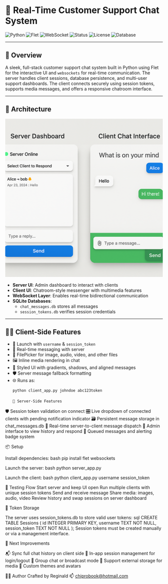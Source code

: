 # 💬 Real-Time Customer Support Chat System

![Python](https://img.shields.io/badge/Language-Python-blue)
![Flet](https://img.shields.io/badge/UI-Flet-orange)
![WebSocket](https://img.shields.io/badge/Protocol-WebSocket-purple)
![Status](https://img.shields.io/badge/Status-Active-brightgreen)
![License](https://img.shields.io/badge/License-MIT-green)
![Database](https://img.shields.io/badge/SQLite-chat_messages.db-lightgrey)

---

## 📘 Overview

A sleek, full-stack customer support chat system built in Python using Flet for the interactive UI and `websockets` for real-time communication. The server handles client sessions, database persistence, and multi-user support dashboards. The client connects securely using session tokens, supports media messages, and offers a responsive chatroom interface.

---

## 🧱 Architecture

![Server and Client Mockup](chatmockup.png)

- **Server UI**: Admin dashboard to interact with clients
- **Client UI**: Chatroom-style messenger with multimedia features
- **WebSocket Layer**: Enables real-time bidirectional communication
- **SQLite Databases**:
  - `chat_messages.db` stores all messages
  - `session_tokens.db` verifies session credentials

---

## 🧑‍💻 Client-Side Features

- 🔐 Launch with `username` & `session_token`
- 💬 Real-time messaging with server
- 📎 FilePicker for image, audio, video, and other files
- 🖼 Inline media rendering in chat
- 🎨 Styled UI with gradients, shadows, and aligned messages
- 🛡 Server message fallback formatting
- 🌐 Runs as:  
  ```bash
  python client_app.py johndoe abc123token

  🧠 Server-Side Features
🛡 Session token validation on connect
🎛 Live dropdown of connected clients with pending notification indicator
🗃 Persistent message storage in chat_messages.db
📡 Real-time server-to-client message dispatch
📜 Admin interface to view history and respond
🔔 Queued messages and alerting badge system

📦 Setup

Install dependencies:
bash
pip install flet websockets

Launch the server:
bash
python server_app.py

Launch the client:
bash
python client_app.py username session_token

🧪 Testing Flow
Start server and keep UI open
Run multiple clients with unique session tokens
Send and receive message
Share media: images, audio, video
Review history and swap sessions on server dashboard

🔐 Token Storage

The server uses session_tokens.db to store valid user tokens:
sql
CREATE TABLE Sessions (
    id INTEGER PRIMARY KEY,
    username TEXT NOT NULL,
    session_token TEXT NOT NULL
);
Session tokens must be created manually or via a management interface.

🚀 Next Improvements

📬 Sync full chat history on client side
🪪 In-app session management for login/logout
🤝 Group chat or broadcast mode
🔗 Support external storage for media
🎨 Custom themes and avatars

👨‍💻 Author
Crafted by Reginald 📫 chiprobook@hotmail.com
